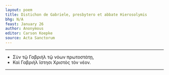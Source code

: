 ```yaml
---
layout: poem
title: Distichon de Gabriele, presbytero et abbate Hierosolymis
bhg: N/A
feast: January 26
author: Anonymous
editor: Carson Koepke
source: Acta Sanctorum
---
```


---

- Σὺν τῷ Γαβριὴλ τῷ νόων πρωτοστάτῃ,
- Καὶ Γαβριὴλ ἵστησι Χριστὸς τὸν νέον.

---
